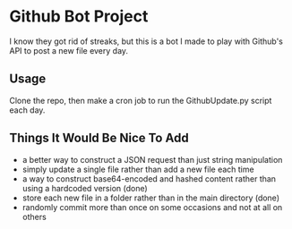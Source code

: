 # Github Bot Project

I know they got rid of streaks, but this is a bot I made to play with Github's API to post a new file every day.

## Usage
Clone the repo, then make a cron job to run the GithubUpdate.py script each day.

## Things It Would Be Nice To Add

* a better way to construct a JSON request than just string manipulation
* simply update a single file rather than add a new file each time
* a way to construct base64-encoded and hashed content rather than using a hardcoded version (done)
* store each new file in a folder rather than in the main directory (done)
* randomly commit more than once on some occasions and not at all on others
